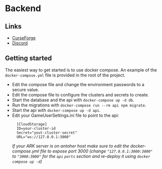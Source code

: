 # Backend

## Links
- [CurseForge](https://www.curseforge.com/ark-survival-ascended/mods/cloud-storage)
- [Discord](https://discord.com/invite/K4a4DvZak5)

## Getting started

The easiest way to get started is to use docker compose.
An example of the `docker-compose.yml` file is provided in the root of the project.
- Edit the compose file and change the environment passwords to a secure value.
- Edit the compose file to configure the clusters and secrets to create.
- Start the database and the api with `docker-compose up -d db`.
- Run the migrations with `docker-compose run --rm api npm migrate`.
- Start the api with `docker-compose up -d api`.
- Edit your GameUserSettings.ini file to point to the api:
  ```
    [CloudStorage]
    ID=your-cluster-id
    Secret="yout-cluster-secret"
    URL="ws://127.0.0.1:3000"
  ```
  *If your ARK server is on antoher host make sure to edit the docker-compose.yml file to expose port 3000 (change `"127.0.0.1:3000:3000"` to `"3000:3000"` for the `api` `ports` section and re-deploy it using `docker compose up -d`)*
